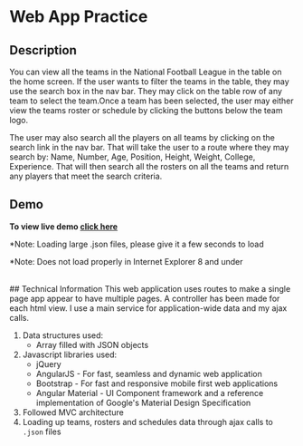 # Web App Practice
## Description
<p>You can view all the teams in the National Football League in the table on the home screen. If the user wants to filter the teams in the table, they may use the search box in the nav bar. They may click on the table row of any team to select the team.Once a team has been selected, the user may either view the teams roster or schedule by clicking the buttons below the team logo. </p>

<p>The user may also search all the players on all teams by clicking on the search link in the nav bar. That will take the user to a route where they may search by: Name, Number, Age, Position, Height, Weight, College, Experience. That will then search all the rosters on all the teams and return any players that meet the search criteria. </p>

## Demo
**To view live demo [click here](https://jalen002.github.io/Web_App_Practice)**
<p>*Note: Loading large .json files, please give it a few seconds to load</p>
<p>*Note: Does not load properly in Internet Explorer 8 and under</p>

<br/>
## Technical Information
This web application uses routes to make a single page app appear to have multiple pages.
A controller has been made for each html view.
I use a main service for application-wide data and my ajax calls.

1. Data structures used:
    * Array filled with JSON objects
2. Javascript libraries used:
    * jQuery
    * AngularJS - For fast, seamless and dynamic web application
    * Bootstrap - For fast and responsive mobile first web applications
    * Angular Material - UI Component framework and a reference implementation of Google's Material Design Specification
3. Followed MVC architecture
4. Loading up teams, rosters and schedules data through ajax calls to ```.json``` files
</body>
